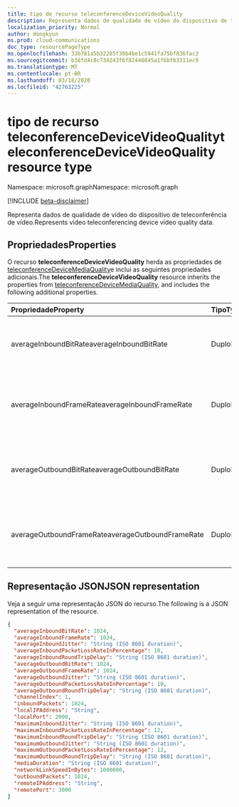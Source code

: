 ```yaml
---
title: tipo de recurso teleconferenceDeviceVideoQuality
description: Representa dados de qualidade de vídeo do dispositivo de teleconferência de vídeo.
localization_priority: Normal
author: dongkyun
ms.prod: cloud-communications
doc_type: resourcePageType
ms.openlocfilehash: 33b781a5b32285f30b4be1c5941fa75bf836fac3
ms.sourcegitcommit: b38fd4c8c734243f6f82448045a1f6bf63311ec9
ms.translationtype: MT
ms.contentlocale: pt-BR
ms.lasthandoff: 03/18/2020
ms.locfileid: "42763225"
---
```

# <a name="teleconferencedevicevideoquality-resource-type"></a><span data-ttu-id="ff2f9-103">tipo de recurso teleconferenceDeviceVideoQuality</span><span class="sxs-lookup"><span data-stu-id="ff2f9-103">teleconferenceDeviceVideoQuality resource type</span></span>

<span data-ttu-id="ff2f9-104">Namespace: microsoft.graph</span><span class="sxs-lookup"><span data-stu-id="ff2f9-104">Namespace: microsoft.graph</span></span>

[!INCLUDE [beta-disclaimer](../../includes/beta-disclaimer.md)]

<span data-ttu-id="ff2f9-105">Representa dados de qualidade de vídeo do dispositivo de teleconferência de vídeo.</span><span class="sxs-lookup"><span data-stu-id="ff2f9-105">Represents video teleconferencing device video quality data.</span></span>

## <a name="properties"></a><span data-ttu-id="ff2f9-106">Propriedades</span><span class="sxs-lookup"><span data-stu-id="ff2f9-106">Properties</span></span>

<span data-ttu-id="ff2f9-107">O recurso **teleconferenceDeviceVideoQuality** herda as propriedades de [teleconferenceDeviceMediaQuality](teleconferencedevicemediaquality.md)e inclui as seguintes propriedades adicionais.</span><span class="sxs-lookup"><span data-stu-id="ff2f9-107">The **teleconferenceDeviceVideoQuality** resource inherits the properties from [teleconferenceDeviceMediaQuality](teleconferencedevicemediaquality.md), and includes the following additional properties.</span></span>

| <span data-ttu-id="ff2f9-108">Propriedade</span><span class="sxs-lookup"><span data-stu-id="ff2f9-108">Property</span></span>     | <span data-ttu-id="ff2f9-109">Tipo</span><span class="sxs-lookup"><span data-stu-id="ff2f9-109">Type</span></span>        | <span data-ttu-id="ff2f9-110">Descrição</span><span class="sxs-lookup"><span data-stu-id="ff2f9-110">Description</span></span> |
|:-------------|:------------|:------------|
|<span data-ttu-id="ff2f9-111">averageInboundBitRate</span><span class="sxs-lookup"><span data-stu-id="ff2f9-111">averageInboundBitRate</span></span>|<span data-ttu-id="ff2f9-112">Duplo</span><span class="sxs-lookup"><span data-stu-id="ff2f9-112">Double</span></span>|<span data-ttu-id="ff2f9-113">A taxa média de bits de vídeo de fluxo de entrada por segundo.</span><span class="sxs-lookup"><span data-stu-id="ff2f9-113">The average inbound stream video bit rate per second.</span></span>|
|<span data-ttu-id="ff2f9-114">averageInboundFrameRate</span><span class="sxs-lookup"><span data-stu-id="ff2f9-114">averageInboundFrameRate</span></span>|<span data-ttu-id="ff2f9-115">Duplo</span><span class="sxs-lookup"><span data-stu-id="ff2f9-115">Double</span></span>|<span data-ttu-id="ff2f9-116">A taxa média de quadros de vídeo de fluxo de entrada por segundo.</span><span class="sxs-lookup"><span data-stu-id="ff2f9-116">The average inbound stream video frame rate per second.</span></span>|
|<span data-ttu-id="ff2f9-117">averageOutboundBitRate</span><span class="sxs-lookup"><span data-stu-id="ff2f9-117">averageOutboundBitRate</span></span>|<span data-ttu-id="ff2f9-118">Duplo</span><span class="sxs-lookup"><span data-stu-id="ff2f9-118">Double</span></span>|<span data-ttu-id="ff2f9-119">A taxa média de bits de vídeo de fluxo de saída por segundo.</span><span class="sxs-lookup"><span data-stu-id="ff2f9-119">The average outbound stream video bit rate per second.</span></span>|
|<span data-ttu-id="ff2f9-120">averageOutboundFrameRate</span><span class="sxs-lookup"><span data-stu-id="ff2f9-120">averageOutboundFrameRate</span></span>|<span data-ttu-id="ff2f9-121">Duplo</span><span class="sxs-lookup"><span data-stu-id="ff2f9-121">Double</span></span>|<span data-ttu-id="ff2f9-122">A taxa média de quadros de vídeo de fluxo de saída por segundo.</span><span class="sxs-lookup"><span data-stu-id="ff2f9-122">The average outbound stream video frame rate per second.</span></span>|

## <a name="json-representation"></a><span data-ttu-id="ff2f9-123">Representação JSON</span><span class="sxs-lookup"><span data-stu-id="ff2f9-123">JSON representation</span></span>

<span data-ttu-id="ff2f9-124">Veja a seguir uma representação JSON do recurso.</span><span class="sxs-lookup"><span data-stu-id="ff2f9-124">The following is a JSON representation of the resource.</span></span>

<!-- {
  "blockType": "resource",
  "optionalProperties": [

  ],
  "@odata.type": "microsoft.graph.teleconferenceDeviceVideoQuality",
  "baseType": "microsoft.graph.teleconferenceDeviceMediaQuality"
}-->

```json
{
  "averageInboundBitRate": 1024,
  "averageInboundFrameRate": 1024,
  "averageInboundJitter": "String (ISO 8601 duration)",
  "averageInboundPacketLossRateInPercentage": 10,
  "averageInboundRoundTripDelay": "String (ISO 8601 duration)",
  "averageOutboundBitRate": 1024,
  "averageOutboundFrameRate": 1024,
  "averageOutboundJitter": "String (ISO 8601 duration)",
  "averageOutboundPacketLossRateInPercentage": 10,
  "averageOutboundRoundTripDelay": "String (ISO 8601 duration)",
  "channelIndex": 1,
  "inboundPackets": 1024,
  "localIPAddress": "String",
  "localPort": 2000,
  "maximumInboundJitter": "String (ISO 8601 duration)",
  "maximumInboundPacketLossRateInPercentage": 12,
  "maximumInboundRoundTripDelay": "String (ISO 8601 duration)",
  "maximumOutboundJitter": "String (ISO 8601 duration)",
  "maximumOutboundPacketLossRateInPercentage": 12,
  "maximumOutboundRoundTripDelay": "String (ISO 8601 duration)",
  "mediaDuration": "String (ISO 8601 duration)",
  "networkLinkSpeedInBytes": 1000000,
  "outboundPackets": 1024,
  "remoteIPAddress": "String",
  "remotePort": 3000
}
```

<!-- uuid: 16cd6b66-4b1a-43a1-adaf-3a886856ed98
2019-02-04 14:57:30 UTC -->
<!-- {
  "type": "#page.annotation",
  "description": "teleconferenceDeviceVideoQuality resource",
  "keywords": "",
  "section": "documentation",
  "tocPath": ""
}-->
